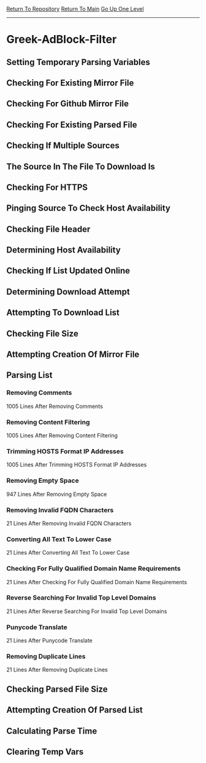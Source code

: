 [Return To Repository](https://github.com/deathbybandaid/piholeparser/)
[Return To Main](https://github.com/deathbybandaid/piholeparser/blob/master/RecentRunLogs/Mainlog.md)
[Go Up One Level](https://github.com/deathbybandaid/piholeparser/blob/master/RecentRunLogs/TopLevelScripts/30-Processing-External-Blacklists.md)
____________________________________
# Greek-AdBlock-Filter
## Setting Temporary Parsing Variables
## Checking For Existing Mirror File
## Checking For Github Mirror File
## Checking For Existing Parsed File
## Checking If Multiple Sources
## The Source In The File To Download Is
## Checking For HTTPS
## Pinging Source To Check Host Availability
## Checking File Header
## Determining Host Availability
## Checking If List Updated Online
## Determining Download Attempt
## Attempting To Download List
## Checking File Size
## Attempting Creation Of Mirror File
## Parsing List
### Removing Comments
1005 Lines After Removing Comments
### Removing Content Filtering
1005 Lines After Removing Content Filtering
### Trimming HOSTS Format IP Addresses
1005 Lines After Trimming HOSTS Format IP Addresses
### Removing Empty Space
947 Lines After Removing Empty Space
### Removing Invalid FQDN Characters
21 Lines After Removing Invalid FQDN Characters
### Converting All Text To Lower Case
21 Lines After Converting All Text To Lower Case
### Checking For Fully Qualified Domain Name Requirements
21 Lines After Checking For Fully Qualified Domain Name Requirements
### Reverse Searching For Invalid Top Level Domains
21 Lines After Reverse Searching For Invalid Top Level Domains
### Punycode Translate
21 Lines After Punycode Translate
### Removing Duplicate Lines
21 Lines After Removing Duplicate Lines
## Checking Parsed File Size
## Attempting Creation Of Parsed List
## Calculating Parse Time
## Clearing Temp Vars
